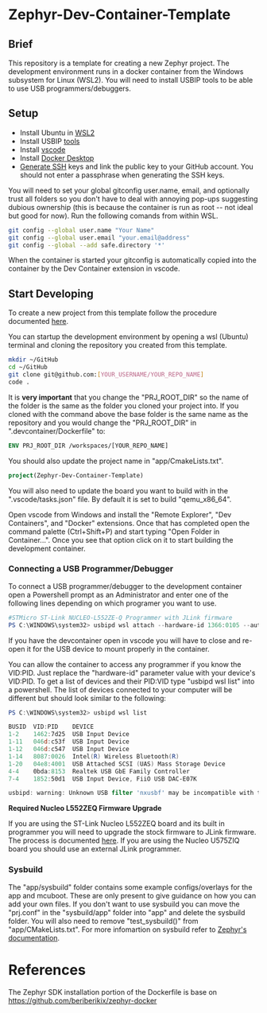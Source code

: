 # Zephyr-Dev-Container-Template

## Brief
This repository is a template for creating a new Zephyr project. The development environment runs in a docker container from the Windows subsystem for Linux (WSL2). You will need to install USBIP tools to be able to use USB programmers/debuggers.
  
## Setup
 - Install Ubuntu in [WSL2](https://learn.microsoft.com/en-us/windows/wsl/install)
 - Install USBIP [tools](https://learn.microsoft.com/en-us/windows/wsl/connect-usb)
 - Install [vscode](https://code.visualstudio.com/download)
 - Install [Docker Desktop](https://www.docker.com/products/docker-desktop/)
 - [Generate SSH](https://docs.github.com/en/authentication/connecting-to-github-with-ssh/generating-a-new-ssh-key-and-adding-it-to-the-ssh-agent) keys and link the public key to your GitHub account. You should not enter a passphrase when generating the SSH keys.

 You will need to set your global gitconfig user.name, email, and optionally trust all folders so you don't have to deal with annoying pop-ups suggesting dubious ownership (this is because the container is run as root -- not ideal but good for now). Run the following comands from within WSL.
 ```bash
git config --global user.name "Your Name"
git config --global user.email "your.email@address"
git config --global --add safe.directory '*'
 ```
When the container is started your gitconfig is automatically copied into the container by the Dev Container extension in vscode.
  

## Start Developing
To create a new project from this template follow the procedure documented [here](https://docs.github.com/en/repositories/creating-and-managing-repositories/creating-a-repository-from-a-template).
  
You can startup the development environment by opening a wsl (Ubuntu) terminal and cloning the repository you created from this template.
```bash
mkdir ~/GitHub
cd ~/GitHub
git clone git@github.com:[YOUR_USERNAME/YOUR_REPO_NAME]
code .
```
It is **very important** that you change the "PRJ_ROOT_DIR" so the name of the folder is the same as the folder you cloned your project into. If you cloned with the command above the base folder is the same name as the repository and you would change the "PRJ_ROOT_DIR" in  ".devcontainer/Dockerfile" to:
```Dockerfile
ENV PRJ_ROOT_DIR /workspaces/[YOUR_REPO_NAME]
``` 
You should also update the project name in "app/CmakeLists.txt".
```cmake
project(Zephyr-Dev-Container-Template)
```

You will also need to update the board you want to build with in the ".vscode/tasks.json" file. By default it is set to build "qemu_x86_64".

Open vscode from Windows and install the "Remote Explorer", "Dev Containers", and "Docker" extensions. Once that has completed open the command palette (Ctrl+Shift+P) and start typing "Open Folder in Container...". Once you see that option click on it to start building the development container. 


### Connecting a USB Programmer/Debugger
To connect a USB programmer/debugger to the development container open a Powershell prompt as an Administrator and enter one of the following lines depending on which programer you want to use.
```powershell
#STMicro ST-Link NUCLEO-L552ZE-Q Programmer with JLink firmware
PS C:\WINDOWS\system32> usbipd wsl attach --hardware-id 1366:0105 --auto-attach
```
If you have the devcontainer open in vscode you will have to close and re-open it for the USB device to mount properly in the container.

You can allow the container to access any programmer if you know the VID:PID. Just replace the "hardware-id" parameter value with your device's VID:PID. To get a list of devices and their PID:VID type "usbipd wsl list" into a powershell. The list of devices connected to your computer will be different but should look similar to the following:
```powershell
PS C:\WINDOWS\system32> usbipd wsl list

BUSID  VID:PID    DEVICE                                                        STATE
1-2    1462:7d25  USB Input Device                                              Not attached
1-11   046d:c53f  USB Input Device                                              Not attached
1-12   046d:c547  USB Input Device                                              Not attached
1-14   8087:0026  Intel(R) Wireless Bluetooth(R)                                Not attached
1-20   04e8:4001  USB Attached SCSI (UAS) Mass Storage Device                   Not attached
4-4    0bda:8153  Realtek USB GbE Family Controller                             Not attached
7-4    1852:50d1  USB Input Device, FiiO USB DAC-E07K                           Not attached

usbipd: warning: Unknown USB filter 'nxusbf' may be incompatible with this software; 'bind --force' may be required.
```

**Required Nucleo L552ZEQ Firmware Upgrade**  
  
If you are using the ST-Link Nucleo L552ZEQ board and its built in programmer you will need to upgrade the stock firmware to JLink firmware. The process is documented [here](https://www.segger.com/products/debug-probes/j-link/models/other-j-links/st-link-on-board/). If you are using the Nucleo U575ZIQ board you should use an external JLink programmer.

### Sysbuild
The "app/sysbuild" folder contains some example configs/overlays for the app and mcuboot. These are only present to give guidance on how you can add your own files. If you don't want to use sysbuild you can move the "prj.conf" in the "sysbuild/app" folder into "app" and delete the sysbuild folder. You will also need to remove "test_sysbuild()" from "app/CMakeLists.txt". For more infomartion on sysbuild refer to [Zephyr's documentation](https://docs.zephyrproject.org/latest/build/sysbuild/index.html).

# References
  
The Zephyr SDK installation portion of the Dockerfile is base on https://github.com/beriberikix/zephyr-docker